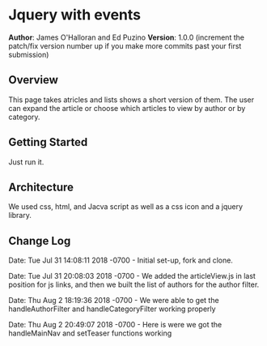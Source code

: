 # Jquery with events

**Author**: James O'Halloran and Ed Puzino
**Version**: 1.0.0 (increment the patch/fix version number up if you make more commits past your first submission)

## Overview
This page takes atricles and lists shows a short version of them. The user can expand the article or choose which articles to view by author or by category.

## Getting Started
Just run it.

## Architecture
We used css, html, and Jacva script as well as a css icon and a jquery library. 

## Change Log

Date:   Tue Jul 31 14:08:11 2018 -0700 - Initial set-up, fork and clone.

Date:   Tue Jul 31 20:08:03 2018 -0700 - We added the articleView.js in last position for js links, and then we built the list of authors for the author filter.

Date:   Thu Aug 2 18:19:36 2018 -0700 - We were able to get the handleAuthorFilter and handleCategoryFilter working properly

Date:   Thu Aug 2 20:49:07 2018 -0700 - Here is were we got the handleMainNav and setTeaser functions working
